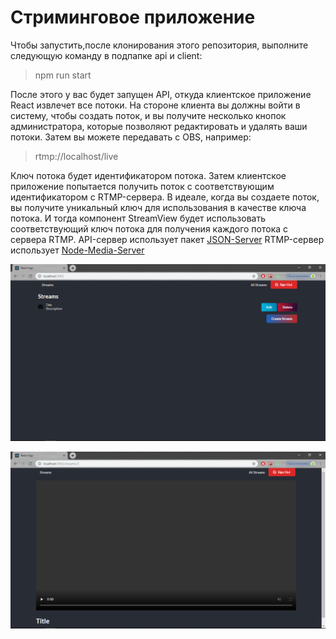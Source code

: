 # Стриминговое приложение 

Чтобы запустить,после клонирования этого репозитория, выполните следующую команду в подпапке api и client:

> npm run start

После этого у вас будет запущен API, откуда клиентское приложение React извлечет все потоки.
На стороне клиента вы должны войти в систему, чтобы создать поток, и вы получите несколько кнопок администратора, которые позволяют редактировать и удалять ваши потоки.
Затем вы можете передавать с OBS, например:

> rtmp://localhost/live

Ключ потока будет идентификатором потока.
Затем клиентское приложение попытается получить поток с соответствующим идентификатором с RTMP-сервера.
В идеале, когда вы создаете поток, вы получите уникальный ключ для использования в качестве ключа потока. И тогда компонент StreamView будет использовать соответствующий ключ потока для получения каждого потока с сервера RTMP.
API-сервер использует пакет  [JSON-Server](https://github.com/typicode/json-server)
RTMP-сервер использует [Node-Media-Server](https://github.com/illuspas/Node-Media-Server)

![Пример](https://github.com/alexkozopolianski/react-streams-app/blob/master/client/public/stream.png)

![Пример](https://github.com/alexkozopolianski/react-streams-app/blob/master/client/public/streams.png)
